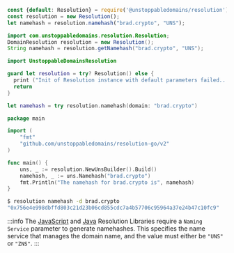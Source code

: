 ```javascript JavaScript
const {default: Resolution} = require('@unstoppabledomains/resolution');
const resolution = new Resolution();
let namehash = resolution.namehash("brad.crypto", "UNS");
```

```java Java
import com.unstoppabledomains.resolution.Resolution;
DomainResolution resolution = new Resolution();
String namehash = resolution.getNamehash("brad.crypto", "UNS");
```

```swift Swift
import UnstoppableDomainsResolution

guard let resolution = try? Resolution() else {
  print ("Init of Resolution instance with default parameters failed...")
  return
}

let namehash = try resolution.namehash(domain: "brad.crypto")
```

```go Golang
package main

import (
    "fmt"
    "github.com/unstoppabledomains/resolution-go/v2"
)

func main() {
    uns, _ := resolution.NewUnsBuilder().Build()
    namehash, _ := uns.Namehash("brad.crypto")
    fmt.Println("The namehash for brad.crypto is", namehash)
}
```

```bash Resolution CLI
$ resolution namehash -d brad.crypto
"0x756e4e998dbffd803c21d23b06cd855cdc7a4b57706c95964a37e24b47c10fc9"
```

:::info
The [JavaScript](/developer-toolkit/resolution-integration-methods/resolution-libraries/resolution.md) and [Java](/developer-toolkit/resolution-integration-methods/resolution-libraries/resolution-java.md) Resolution Libraries require a `Naming Service` parameter to generate namehashes. This specifies the name service that manages the domain name, and the value must either be `"UNS"` or `"ZNS"`.
:::
